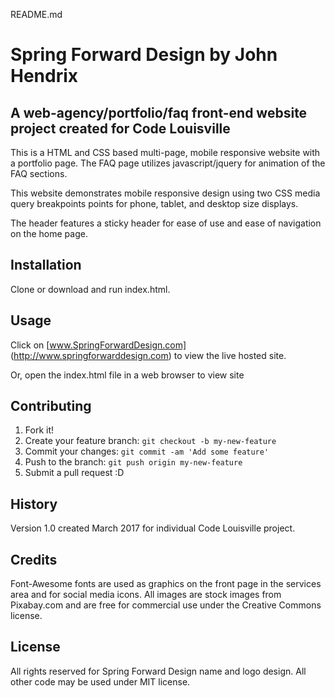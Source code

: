 README.md

# Spring Forward Design by John Hendrix

## A web-agency/portfolio/faq front-end website project created for Code Louisville

This is a HTML and CSS based multi-page, mobile responsive website with a portfolio page.  The FAQ page utilizes javascript/jquery for animation of the FAQ sections.

This website demonstrates mobile responsive design using two CSS media query breakpoints points for phone, tablet, and desktop size displays.

The header features a sticky header for ease of use and ease of navigation on the home page.


## Installation

Clone or download and run index.html.

## Usage

Click on [www.SpringForwardDesign.com] (http://www.springforwarddesign.com)  to view the live hosted site.

Or, open the index.html file in a web browser to view site

## Contributing

1. Fork it!
2. Create your feature branch: `git checkout -b my-new-feature`
3. Commit your changes: `git commit -am 'Add some feature'`
4. Push to the branch: `git push origin my-new-feature`
5. Submit a pull request :D

## History

Version 1.0 created March 2017 for individual Code Louisville project.

## Credits

Font-Awesome fonts are used as graphics on the front page in the services area and for social media icons.  All images are stock images from Pixabay.com and are free for commercial use under the Creative Commons license.

## License

All rights reserved for Spring Forward Design name and logo design.  All other code may be used under MIT license.






